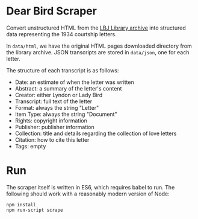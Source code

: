 Dear Bird Scraper
====

Convert unstructured HTML from the [LBJ Library archive](http://archives.lbjlibrary.org/) into structured data representing the 1934 courtship letters.

In `data/html`, we have the original HTML pages downloaded directory from the library archive. JSON transcripts are stored in `data/json`, one for each letter.

The structure of each transcript is as follows:
- Date: an estimate of when the letter was written
- Abstract: a summary of the letter's content
- Creator: either Lyndon or Lady Bird
- Transcript: full text of the letter
- Format: always the string "Letter"
- Item Type: always the string "Document"
- Rights: copyright information
- Publisher: publisher information
- Collection: title and details regarding the collection of love letters
- Citation: how to cite this letter
- Tags: empty

Run
===

The scraper itself is written in ES6, which requires babel to run. The following should work with a reasonably modern version of Node:

```
npm install
npm run-script scrape
```
